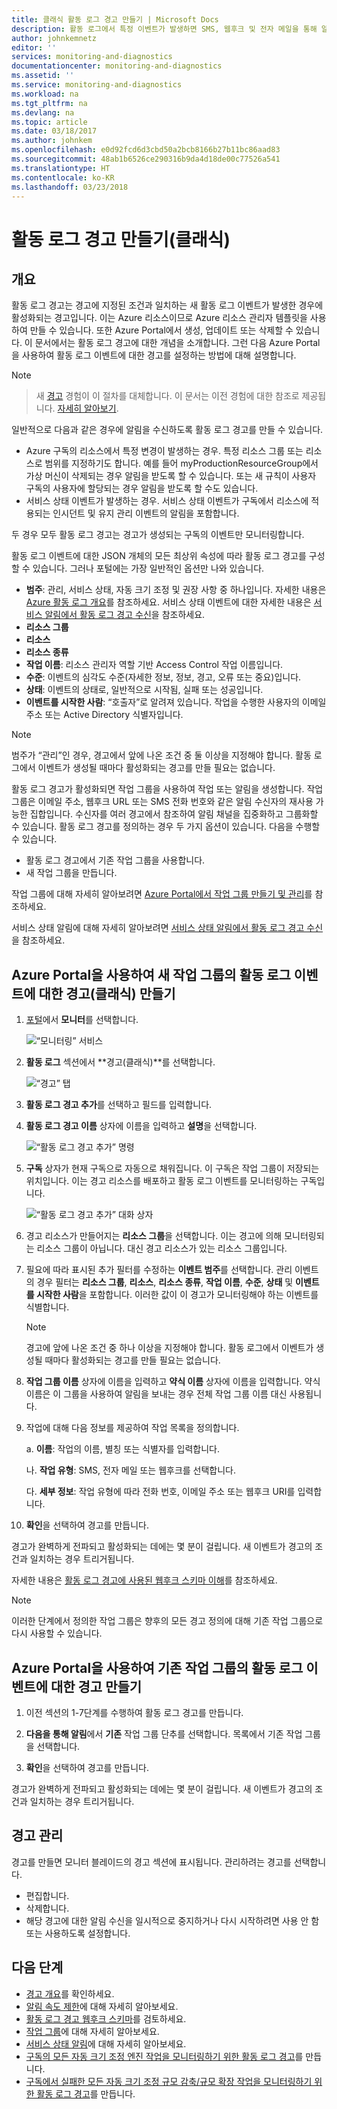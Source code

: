 ```yaml
---
title: 클래식 활동 로그 경고 만들기 | Microsoft Docs
description: 활동 로그에서 특정 이벤트가 발생하면 SMS, 웹후크 및 전자 메일을 통해 알림을 받습니다.
author: johnkemnetz
editor: ''
services: monitoring-and-diagnostics
documentationcenter: monitoring-and-diagnostics
ms.assetid: ''
ms.service: monitoring-and-diagnostics
ms.workload: na
ms.tgt_pltfrm: na
ms.devlang: na
ms.topic: article
ms.date: 03/18/2017
ms.author: johnkem
ms.openlocfilehash: e0d92fcd6d3cbd50a2bcb8166b27b11bc86aad83
ms.sourcegitcommit: 48ab1b6526ce290316b9da4d18de00c77526a541
ms.translationtype: HT
ms.contentlocale: ko-KR
ms.lasthandoff: 03/23/2018
---
```

# <a name="create-activity-log-alerts-classic"></a>활동 로그 경고 만들기(클래식)

## <a name="overview"></a>개요
활동 로그 경고는 경고에 지정된 조건과 일치하는 새 활동 로그 이벤트가 발생한 경우에 활성화되는 경고입니다. 이는 Azure 리소스이므로 Azure 리소스 관리자 템플릿을 사용하여 만들 수 있습니다. 또한 Azure Portal에서 생성, 업데이트 또는 삭제할 수 있습니다. 이 문서에서는 활동 로그 경고에 대한 개념을 소개합니다. 그런 다음 Azure Portal을 사용하여 활동 로그 이벤트에 대한 경고를 설정하는 방법에 대해 설명합니다.

> [!NOTE]

>  새 [경고](monitoring-overview-unified-alerts.md) 경험이 이 절차를 대체합니다. 이 문서는 이전 경험에 대한 참조로 제공됩니다. [자세히 알아보기](monitoring-activity-log-alerts-new-experience.md).

일반적으로 다음과 같은 경우에 알림을 수신하도록 활동 로그 경고를 만들 수 있습니다.

* Azure 구독의 리소스에서 특정 변경이 발생하는 경우. 특정 리소스 그룹 또는 리소스로 범위를 지정하기도 합니다. 예를 들어 myProductionResourceGroup에서 가상 머신이 삭제되는 경우 알림을 받도록 할 수 있습니다. 또는 새 규칙이 사용자 구독의 사용자에 할당되는 경우 알림을 받도록 할 수도 있습니다.
* 서비스 상태 이벤트가 발생하는 경우. 서비스 상태 이벤트가 구독에서 리소스에 적용되는 인시던트 및 유지 관리 이벤트의 알림을 포함합니다.

두 경우 모두 활동 로그 경고는 경고가 생성되는 구독의 이벤트만 모니터링합니다.

활동 로그 이벤트에 대한 JSON 개체의 모든 최상위 속성에 따라 활동 로그 경고를 구성할 수 있습니다. 그러나 포털에는 가장 일반적인 옵션만 나와 있습니다.

- **범주**: 관리, 서비스 상태, 자동 크기 조정 및 권장 사항 중 하나입니다. 자세한 내용은 [Azure 활동 로그 개요](./monitoring-overview-activity-logs.md#categories-in-the-activity-log)를 참조하세요. 서비스 상태 이벤트에 대한 자세한 내용은 [서비스 알림에서 활동 로그 경고 수신](./monitoring-activity-log-alerts-on-service-notifications.md)을 참조하세요.
- **리소스 그룹**
- **리소스**
- **리소스 종류**
- **작업 이름**: 리소스 관리자 역할 기반 Access Control 작업 이름입니다.
- **수준**: 이벤트의 심각도 수준(자세한 정보, 정보, 경고, 오류 또는 중요)입니다.
- **상태**: 이벤트의 상태로, 일반적으로 시작됨, 실패 또는 성공입니다.
- **이벤트를 시작한 사람**: “호출자”로 알려져 있습니다. 작업을 수행한 사용자의 이메일 주소 또는 Active Directory 식별자입니다.

> [!NOTE]
> 범주가 “관리”인 경우, 경고에서 앞에 나온 조건 중 둘 이상을 지정해야 합니다. 활동 로그에서 이벤트가 생성될 때마다 활성화되는 경고를 만들 필요는 없습니다.

활동 로그 경고가 활성화되면 작업 그룹을 사용하여 작업 또는 알림을 생성합니다. 작업 그룹은 이메일 주소, 웹후크 URL 또는 SMS 전화 번호와 같은 알림 수신자의 재사용 가능한 집합입니다. 수신자를 여러 경고에서 참조하여 알림 채널을 집중화하고 그룹화할 수 있습니다. 활동 로그 경고를 정의하는 경우 두 가지 옵션이 있습니다. 다음을 수행할 수 있습니다.

* 활동 로그 경고에서 기존 작업 그룹을 사용합니다.
* 새 작업 그룹을 만듭니다.

작업 그룹에 대해 자세히 알아보려면 [Azure Portal에서 작업 그룹 만들기 및 관리](monitoring-action-groups.md)를 참조하세요.

서비스 상태 알림에 대해 자세히 알아보려면 [서비스 상태 알림에서 활동 로그 경고 수신](monitoring-activity-log-alerts-on-service-notifications.md)을 참조하세요.

## <a name="create-an-alert-classic-on-an-activity-log-event-with-a-new-action-group-by-using-the-azure-portal"></a>Azure Portal을 사용하여 새 작업 그룹의 활동 로그 이벤트에 대한 경고(클래식) 만들기
1. [포털](https://portal.azure.com)에서 **모니터**를 선택합니다.

    ![“모니터링” 서비스](./media/monitoring-activity-log-alerts/home-monitor.png)
2. **활동 로그** 섹션에서 **경고(클래식)**를 선택합니다.

    ![“경고” 탭](./media/monitoring-activity-log-alerts/alerts-blades.png)
3. **활동 로그 경고 추가**를 선택하고 필드를 입력합니다.

4. **활동 로그 경고 이름** 상자에 이름을 입력하고 **설명**을 선택합니다.

    ![“활동 로그 경고 추가” 명령](./media/monitoring-activity-log-alerts/add-activity-log-alert.png)

5. **구독** 상자가 현재 구독으로 자동으로 채워집니다. 이 구독은 작업 그룹이 저장되는 위치입니다. 이는 경고 리소스를 배포하고 활동 로그 이벤트를 모니터링하는 구독입니다.

    ![“활동 로그 경고 추가” 대화 상자](./media/monitoring-activity-log-alerts/activity-log-alert-new-action-group.png)

6. 경고 리소스가 만들어지는 **리소스 그룹**을 선택합니다. 이는 경고에 의해 모니터링되는 리소스 그룹이 아닙니다. 대신 경고 리소스가 있는 리소스 그룹입니다.

7. 필요에 따라 표시된 추가 필터를 수정하는 **이벤트 범주**를 선택합니다. 관리 이벤트의 경우 필터는 **리소스 그룹**, **리소스**, **리소스 종류**, **작업 이름**, **수준**, **상태** 및 **이벤트를 시작한 사람**을 포함합니다. 이러한 값이 이 경고가 모니터링해야 하는 이벤트를 식별합니다.

    >[!NOTE]
    >경고에 앞에 나온 조건 중 하나 이상을 지정해야 합니다. 활동 로그에서 이벤트가 생성될 때마다 활성화되는 경고를 만들 필요는 없습니다.
    >
    >

8. **작업 그룹 이름** 상자에 이름을 입력하고 **약식 이름** 상자에 이름을 입력합니다. 약식 이름은 이 그룹을 사용하여 알림을 보내는 경우 전체 작업 그룹 이름 대신 사용됩니다.

9.  작업에 대해 다음 정보를 제공하여 작업 목록을 정의합니다.

    a. **이름**: 작업의 이름, 별칭 또는 식별자를 입력합니다.

    나. **작업 유형**: SMS, 전자 메일 또는 웹후크를 선택합니다.

    다. **세부 정보**: 작업 유형에 따라 전화 번호, 이메일 주소 또는 웹후크 URI를 입력합니다.

10. **확인**을 선택하여 경고를 만듭니다.

경고가 완벽하게 전파되고 활성화되는 데에는 몇 분이 걸립니다. 새 이벤트가 경고의 조건과 일치하는 경우 트리거됩니다.

자세한 내용은 [활동 로그 경고에 사용된 웹후크 스키마 이해](monitoring-activity-log-alerts-webhook.md)를 참조하세요.

>[!NOTE]
>이러한 단계에서 정의한 작업 그룹은 향후의 모든 경고 정의에 대해 기존 작업 그룹으로 다시 사용할 수 있습니다.
>
>

## <a name="create-an-alert-on-an-activity-log-event-for-an-existing-action-group-by-using-the-azure-portal"></a>Azure Portal을 사용하여 기존 작업 그룹의 활동 로그 이벤트에 대한 경고 만들기
1. 이전 섹션의 1-7단계를 수행하여 활동 로그 경고를 만듭니다.

2. **다음을 통해 알림**에서 **기존** 작업 그룹 단추를 선택합니다. 목록에서 기존 작업 그룹을 선택합니다.

3. **확인**을 선택하여 경고를 만듭니다.

경고가 완벽하게 전파되고 활성화되는 데에는 몇 분이 걸립니다. 새 이벤트가 경고의 조건과 일치하는 경우 트리거됩니다.

## <a name="manage-your-alerts"></a>경고 관리

경고를 만들면 모니터 블레이드의 경고 섹션에 표시됩니다. 관리하려는 경고를 선택합니다.

* 편집합니다.
* 삭제합니다.
* 해당 경고에 대한 알림 수신을 일시적으로 중지하거나 다시 시작하려면 사용 안 함 또는 사용하도록 설정합니다.

## <a name="next-steps"></a>다음 단계
- [경고 개요](monitoring-overview-alerts.md)를 확인하세요.
- [알림 속도 제한](monitoring-alerts-rate-limiting.md)에 대해 자세히 알아보세요.
- [활동 로그 경고 웹후크 스키마](monitoring-activity-log-alerts-webhook.md)를 검토하세요.
- [작업 그룹](monitoring-action-groups.md)에 대해 자세히 알아보세요.  
- [서비스 상태 알림](monitoring-service-notifications.md)에 대해 자세히 알아보세요.
- [구독의 모든 자동 크기 조정 엔진 작업을 모니터링하기 위한 활동 로그 경고](https://github.com/Azure/azure-quickstart-templates/tree/master/monitor-autoscale-alert)를 만듭니다.
- [구독에서 실패한 모든 자동 크기 조정 규모 감축/규모 확장 작업을 모니터링하기 위한 활동 로그 경고](https://github.com/Azure/azure-quickstart-templates/tree/master/monitor-autoscale-failed-alert)를 만듭니다.
